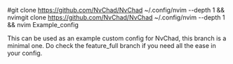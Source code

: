 #git clone https://github.com/NvChad/NvChad ~/.config/nvim --depth 1 && nvimgit clone https://github.com/NvChad/NvChad ~/.config/nvim --depth 1 && nvim Example_config

This can be used as an example custom config for NvChad, this branch is a minimal one. Do check the feature_full branch if you need all the ease in your config.
